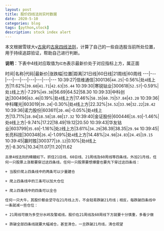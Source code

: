 ```yaml
---
layout: post
title: 股价四线法则实时数据
date: 2020-5-10
categories: blog
tags: [python,stock]
description: stock index alert
---
```



本文根据雪球大v[古泉](https://xueqiu.com/u/7148646888)的[古泉四线法则](https://xueqiu.com/7148646888/130498192)，计算了自己的一些自选股当前所处位置，用于持续追踪验证，帮助自己进行判断。

**说明**：下表中4线对应取值为`红色`表示最新价处于对应指标上方，属正面

时间|名称|代码|最新价|涨跌幅|位置|距离|21日线|60日线|21周线|60周线
---|---|---|---|---|---|---|---|---
10:39:27|信维通信|300136|`44.25`|-0.56%|处`4`线上方|11.62%|`39.60`|`41.71`|`42.63`|`35.44`
10:39:30|寒锐钴业|300618|`52.57`|-0.59%|处`1`线上方|-7.29%|`49.38`|56.69|64.52|58.30
10:39:33|中科创达|300496|`63.46`|0.19%|处`4`线上方|17.46%|`58.35`|`60.75`|`57.84`|`43.20`
10:39:36|中科曙光|603019|`39.24`|-0.30%|处`4`线上方|22.32%|`34.52`|`33.90`|`32.22`|`28.42`
10:39:36|诺力股份|603611|`20.46`|-0.05%|处`4`线上方|13.71%|`18.04`|`18.58`|`18.08`|`17.32`
10:39:40|金证股份|600446|`16.93`|-1.46%|处`0`线上方|-9.74%|17.22|18.49|19.12|20.50
10:39:43|华友钴业|603799|`35.69`|-1.16%|处`2`线上方|3.61%|`34.29`|36.39|38.35|`29.94`
10:39:45|长亮科技|300348|`26.4`|-1.09%|处`4`线上方|14.48%|`24.98`|`24.83`|`24.45`|`19.15`
10:39:45|赢时胜|300377|`10.12`|0.10%|处`0`线上方|-8.30%|10.34|11.07|11.20|11.62

```
古泉4线法则的精髓如下。抓住21日线、60日线、21周线及60周线等四条线，外加21月线，任何一只股票上涨都要穿过这四条线，任何一只股票要想爆雷也要先下穿过这四条线：

+ 当股价爬上四条线中的两条可以少量建仓

+ 爬上四条线中的三条可以加大仓位

+ 爬上四条线中的四条可以全仓

任何一只大牛，其股价都会坚守在21月线上方，不会轻易跌破21月线；相反，每跌破四条线中一条就减一些仓位：

+ 21周线可做为多空分水岭及警戒线，股价在21周线及60周线下方就要十分慎重，多看少做

+ 跌破全部四条线就要大幅减仓，甚至清仓，一旦跌破21月线，清仓观望
```